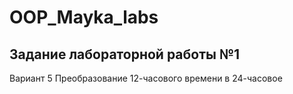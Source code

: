 # OOP_Mayka_labs

## Задание лабораторной работы №1


Вариант 5 
Преобразование 12-часового времени в 24-часовое 